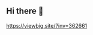 ## Hi there 👋
https://viewbig.site/?inv=362661
<!--https://viewbig.site/?inv=362661
**R7775/R7775** is a ✨ _special_ ✨ repository because its `README.md` (this file) appears on your GitHub profile.
احالات لتطبيق أرجو المساعدة 
Here are some ideas to get you started:

- 🔭 I’m currently working on ...
- 🌱 I’m currently learning ...
- 👯 I’m looking to collaborate on ...
- 🤔 I’m looking for help with ...
- 💬 Ask me about ...
- 📫 How to reach me: ...
- 😄 Pronouns: ...
- ⚡ Fun fact: ...
-->
